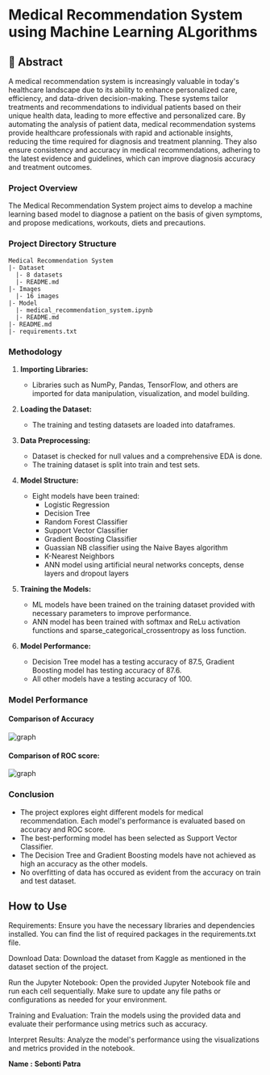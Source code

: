 # Medical Recommendation System using Machine Learning ALgorithms

## 📝 Abstract

A medical recommendation system is increasingly valuable in today's healthcare landscape due to its ability to enhance personalized care, efficiency, and data-driven decision-making. These systems tailor treatments and recommendations to individual patients based on their unique health data, leading to more effective and personalized care. By automating the analysis of patient data, medical recommendation systems provide healthcare professionals with rapid and actionable insights, reducing the time required for diagnosis and treatment planning. They also ensure consistency and accuracy in medical recommendations, adhering to the latest evidence and guidelines, which can improve diagnosis accuracy and treatment outcomes.

### Project Overview
The Medical Recommendation System project aims to develop a machine learning based model to diagnose a patient on the basis of given symptoms, and propose medications, workouts, diets and precautions.

### Project Directory Structure
```
Medical Recommendation System
|- Dataset
  |- 8 datasets
  |- README.md
|- Images
  |- 16 images
|- Model
  |- medical_recommendation_system.ipynb
  |- README.md
|- README.md
|- requirements.txt
```

### Methodology
1. **Importing Libraries:**  
   - Libraries such as NumPy, Pandas, TensorFlow, and others are imported for data manipulation, visualization, and model building.

2. **Loading the Dataset:**
   - The training and testing datasets are loaded into dataframes.

3. **Data Preprocessing:**
   - Dataset is checked for null values and a comprehensive EDA is done.
   - The training dataset is split into train and test sets.

4. **Model Structure:**
   - Eight models have been trained: 
     - Logistic Regression
     - Decision Tree
     - Random Forest Classifier
     - Support Vector Classifier
     - Gradient Boosting Classifier
     - Guassian NB classifier using the Naive Bayes algorithm
     - K-Nearest Neighbors
     - ANN model using artificial neural networks concepts, dense layers and dropout layers

5. **Training the Models:**
   - ML models have been trained on the training dataset provided with necessary parameters to improve performance.
   - ANN model has been trained with softmax and ReLu activation functions and sparse_categorical_crossentropy as loss function.

6. **Model Performance:**
   - Decision Tree model has a testing accuracy of 87.5, Gradient Boosting model has testing accuracy of 87.6.
   - All other models have a testing accuracy of 100.

### Model Performance
#### Comparison of Accuracy

<img alt="graph" src="./Images/accuracy_comparison_of_models.png">


#### Comparison of ROC score:

<img alt="graph" src="./Images/ROC_comparison_of_models.png">



### Conclusion
- The project explores eight different models for medical recommendation. Each model's performance is evaluated based on accuracy and ROC score.
- The best-performing model has been selected as Support Vector Classifier.
- The Decision Tree and Gradient Boosting models have not achieved as high an accuracy as the other models.
- No overfitting of data has occured as evident from the accuracy on train and test dataset.


## How to Use
Requirements: Ensure you have the necessary libraries and dependencies installed. You can find the list of required packages in the requirements.txt file.

Download Data: Download the dataset from Kaggle as mentioned in the dataset section of the project.

Run the Jupyter Notebook: Open the provided Jupyter Notebook file and run each cell sequentially. Make sure to update any file paths or configurations as needed for your environment.

Training and Evaluation: Train the models using the provided data and evaluate their performance using metrics such as accuracy.

Interpret Results: Analyze the model's performance using the visualizations and metrics provided in the notebook.


**Name :** **Sebonti Patra**